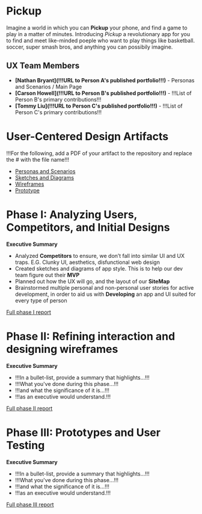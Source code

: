 # Pickup

Imagine a world in which you can **Pickup** your phone, and find a game to play in a matter of minutes. Introducing _Pickup_ a revolutionary app for you to find and meet like-minded poeple who want to play things like basketball. soccer, super smash bros, and anything you can possibily imagine.

## UX Team Members

* **[Nathan Bryant](!!!URL to Person A's published portfolio!!!)** - Personas and Scenarios / Main Page
* **[Carson Howell](!!!URL to Person B's published portfolio!!!)** - !!!List of Person B's primary contributions!!!
* **[Tommy Liu](!!!URL to Person C's published portfolio!!!)** - !!!List of Person C's primary contributions!!!

# User-Centered Design Artifacts
 
!!!For the following, add a PDF of your artifact to the repository and replace the # with the file name!!!

* [Personas and Scenarios](personas/)
* [Sketches and Diagrams](sketches/) 
* [Wireframes](wireframes/) 
* [Prototype](#)

# Phase I: Analyzing Users, Competitors, and Initial Designs

**Executive Summary**

* Analyzed **Competitors** to ensure, we don’t fall into similar UI and UX traps. E.G. Clunky UI, aesthetics, disfunctional web design
* Created sketches and diagrams of app style. This is to help our dev team figure out their **MVP**
* Planned out how the UX will go, and the layout of our **SiteMap**
* Brainstormed multiple personal and non-personal user stories for active development, in order to aid us with **Developing** an app and UI suited for every type of person

[Full phase I report](phaseI/)

# Phase II: Refining interaction and designing wireframes

**Executive Summary**

* !!!In a bullet-list, provide a summary that highlights...!!!
* !!!What you've done during this phase...!!!
* !!!and what the significance of it is...!!!
* !!!as an executive would understand.!!!

[Full phase II report](phaseII/)

# Phase III: Prototypes and User Testing

**Executive Summary**

* !!!In a bullet-list, provide a summary that highlights...!!!
* !!!What you've done during this phase...!!!
* !!!and what the significance of it is...!!!
* !!!as an executive would understand.!!!

[Full phase III report](phaseIII/)
